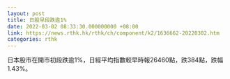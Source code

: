 ```yaml
---
layout: post
title: 日股早段跌逾1%
date: 2022-03-02 08:33:30.000000000 +08:00
link: https://news.rthk.hk/rthk/ch/component/k2/1636662-20220302.htm
categories: rthk
---
```


日本股市在開市初段跌逾1%，日經平均指數較早時報26460點，跌384點，跌幅1.43%。
